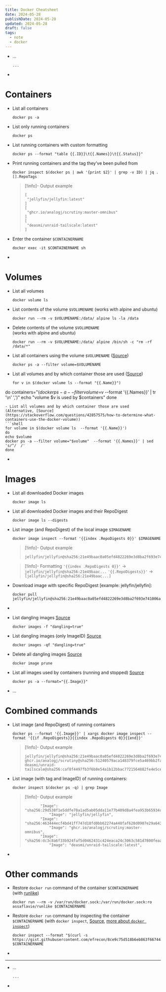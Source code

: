 ```yaml
---
title: Docker Cheatsheet
date: 2024-05-28
publishDate: 2024-05-28
updated: 2024-05-28
draft: false
tags:
  - note
  - docker
---
```


- ...
  ```shell
  ...
  ```
-

# Containers

- List all containers
  ```shell
  docker ps -a
  ```
- List only running containers
  ```shell
  docker ps
  ```
- List running containers with custom formatting
  ```shell
  docker ps --format "table {{.ID}}\t{{.Names}}\t{{.Status}}"
  ```
- Print running containers and the tag they’ve been pulled from
  ```shell
  docker inspect $(docker ps | awk '{print $2}' | grep -v ID) | jq .[].RepoTags
  ```
  >[!info]- Output example
  >```shell
  >[
  >  "jellyfin/jellyfin:latest"
  >]
  >[
  >  "ghcr.io/analogj/scrutiny:master-omnibus"
  >]
  >[
  >  "deasmi/unraid-tailscale:latest"
  >]
  >```
- Enter the container `$CONTAINERNAME`
  ```shell
  docker exec -it $CONTAINERNAME sh
  ```
-

# Volumes

- List all volumes
  ```shell
  docker volume ls
  ```
- List contents of the volume `$VOLUMENAME` (works with alpine and ubuntu)
  ```shell
  docker run --rm -v $VOLUMENAME:/data/ alpine ls -la /data
  ```
- Delete contents of the volume `$VOLUMENAME`  
  (works with alpine and ubuntu)
  ```shell
  docker run --rm -v $VOLUMENAME:/data/ alpine /bin/sh -c "rm -rf /data/*"
  ```
- List all containers using the volume `$VOLUMENAME` ([Source](https://stackoverflow.com/questions/42857575/how-to-determine-what-containers-use-the-docker-volume))
  ```shell
  docker ps -a --filter volume=$VOLUMENAME
  ```
- List all volumes and by which container those are used ([Source](https://stackoverflow.com/questions/42857575/how-to-determine-what-containers-use-the-docker-volume))
  ```shell
  for v in $(docker volume ls --format "{{.Name}}")
do
 containers="$(docker ps -a --filter volume=$v --format '{{.Names}}' | tr '\n' ',')"
 echo "volume $v is used by $containers"
done
  ```
- List all volumes and by which container those are used (Alternative, [Source](https://stackoverflow.com/questions/42857575/how-to-determine-what-containers-use-the-docker-volume))
  ```shell
  for volume in $(docker volume ls  --format '{{.Name}}')
do
 echo $volume
 docker ps -a --filter volume="$volume"  --format '{{.Names}}' | sed 's/^/  /'
done
  ```
-

# Images

- List all downloaded Docker images
  ```shell
  docker image ls
  ```
- List all downloaded Docker images and their RepoDigest
  ```shell
  docker image ls --digests
  ```
- List image (and RepoDigest) of the local image `$IMAGENAME`
  ```shell
  docker image inspect --format '{{index .RepoDigests 0}}' $IMAGENAME
  ```
  >[!info]- Output example
  >```shell
  >jellyfin/jellyfin@sha256:21e49baac0a05efd4822269e3d8ba2f693e741006a2f81aa397cf5f8445e48a9
  >```

  >[!info]- Formatting
  >`'{{index .RepoDigests 0}}'` -> `jellyfin/jellyfin@sha256:21e49baac...`
  >`'{{.RepoDigests}}'` -> `[jellyfin/jellyfin@sha256:21e49baac...]`

- Download image with specific RepoDigest [example: jellyfin/jellyfin]:
  ```shell
  docker pull jellyfin/jellyfin@sha256:21e49baac0a05efd4822269e3d8ba2f693e741006a2f81aa397cf5f8445e48a9
  ```
-
- List dangling images [Source](https://stackoverflow.com/questions/44246586/how-to-list-images-and-their-containers/44246929#44246929)
  ```shell
  docker images -f "dangling=true"
  ```
- List dangling images (only ImageID) [Source](https://stackoverflow.com/questions/44246586/how-to-list-images-and-their-containers/44246929#44246929)
  ```shell
  docker images -qf "dangling=true"
  ```
- Delete all dangling images [Source](https://stackoverflow.com/questions/44246586/how-to-list-images-and-their-containers/44246929#44246929)
  ```shell
  docker image prune
  ```
- List all images used by containers (running and stopped) [Source](https://stackoverflow.com/questions/44246586/how-to-list-images-and-their-containers/44246929#44246929)
  ```shell
  docker ps -a --format="{{.Image}}"
  ```
- ...

# Combined commands

- List image (and RepoDigest) of running containers
  ```shell
  docker ps --format '{{.Image}}' | xargs docker image inspect --format '{{if .RepoDigests}}{{index .RepoDigests 0}}{{end}}'
  ```
  >[!info]- Output example
  >```shell
  >jellyfin/jellyfin@sha256:21e49baac0a05efd4822269e3d8ba2f693e741006a2f81aa397cf5f8445e48a9
  >ghcr.io/analogj/scrutiny@sha256:51240579aca148379fce5a469bb2fa470d016d14b687121e50a9c19fe2e930d7
  >deasmi/unraid-tailscale@sha256:caf8f4497fb3f6b8e54a1b12bbac7721564882fe4e5ceb63fc8d8666c8607251
  >```
- List image (with tag and ImageID) of running containers:
  ```shell
  docker inspect $(docker ps -q) | grep Image
  ```
  >[!info]- Output example
  >```shell
  >        "Image": "sha256:29d538f1e5ddfe70a1ad5ab05dda11e77b409d8a4fea953b65934c5df74fa557",
  >            "Image": "jellyfin/jellyfin",
  >        "Image": "sha256:463444ecf4bd41ff747d18fd0bb62274a448faf628d0907e29a643454429be38",
  >            "Image": "ghcr.io/analogj/scrutiny:master-omnibus",
  >        "Image": "sha256:dc3c8a6f33b924faf5d0462431c424eaca24c3063c581d7800feaab44366e30e",
  >            "Image": "deasmi/unraid-tailscale:latest",
  >```
-

# Other commands

- Restore `docker run` command of the container `$CONTAINERNAME` (with [runlike](https://github.com/lavie/runlike/))
  ```shell
  docker run --rm -v /var/run/docker.sock:/var/run/docker.sock:ro assaflavie/runlike $CONTAINERNAME
  ```
- Restore `docker run` command by inspecting the container `$CONTAINERNAME` (with `docker inspect`, [Source](https://stackoverflow.com/questions/32758793/how-to-show-the-run-command-of-a-docker-container), [more about `docker inspect`](https://blog.container-solutions.com/docker-inspect-template-magic))
  ```shell
  docker inspect --format "$(curl -s https://gist.githubusercontent.com/efrecon/8ce9c75d518b6eb863f667442d7bc679/raw/run.tpl)" $CONTAINERNAME
  ```
-


---

- ...
  ```shell
  ...
  ```
-